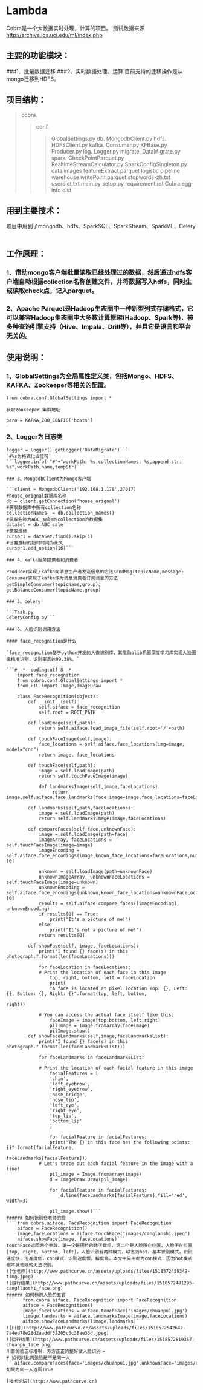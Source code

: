 # Lambda
Cobra是一个大数据实时处理，计算的项目。
测试数据来源 http://archive.ics.uci.edu/ml/index.php
## 主要的功能模块：
###1、批量数据迁移
###2、实时数据处理、运算
目前支持的迁移操作是从mongo迁移到HDFS。
   
## 项目结构：
>cobra.
>>conf.
>>>GlobalSettings.py
>>db.
>>>MongodbClient.py
>>hdfs.
>>>HDFSClient.py
>>kafka.
>>>Consumer.py
>>>KFBase.py
>>>Producer.py
>>log.
>>>Logger.py
>>migrate.
>>>DataMigrate.py
>spark.
>>>CheckPointParquet.py
>>>RealtimeStreamCalculator.py
>>>SparkConfigSingleton.py
>data
>>>images
>>>featureExtract.parquet
>>>logistic
>>>pipeline
>>>warehouse
>>>writePoint.parquet
>>>stopwords-zh.txt
>>>userdict.txt
>main.py
>setup.py
>requirement.rst
>Cobra.egg-info
>dist
    
## 用到主要技术：

项目中用到了mongodb、hdfs、SparkSQL、SparkStream、SparkML、Celery
    
## 工作原理：

### 1、借助mongo客户端批量读取已经处理过的数据，然后通过hdfs客户端自动根据collection名称创建文件，并将数据写入hdfs，同时生成读取check点，记入parquet。
    
### 2、Apache Parquet是Hadoop生态圈中一种新型列式存储格式，它可以兼容Hadoop生态圈中大多数计算框架(Hadoop、Spark等)，被多种查询引擎支持（Hive、Impala、Drill等），并且它是语言和平台无关的。
 
## 使用说明：
 
### 1、GlobalSettings为全局属性定义类，包括Mongo、HDFS、KAFKA、Zookeeper等相关的配置。

```from cobra.conf.GlobalSettings import *```

`获取zookeeper 集群地址`

```para = KAFKA_ZOO_CONFIG['hosts']```

    
### 2、Logger为日志类

```from cobra.log.Logger import Logger
logger = Logger().getLogger('DataMigrate')```
`#%s为格式化占位符`
```logger.info( "#"+"workPath: %s,collectionNames: %s,append str: %s",workPath,name,tempStr)```
    
### 3、MongodbClient为Mongo客户端
    
```client = MongodbClient('192.168.1.178',27017)
#house_orignal数据库名称
db = client.getConnection('house_orignal')
#获取数据库中所有collection名称
collectionNames  = db.collection_names()
#获取名称为ABC_sale的collection的数据集
dataSet = db.ABC_sale
#获取游标
cursor1 = dataSet.find().skip(1)
#设置游标的超时时间为永久
cursor1.add_option(16)```

### 4、kafka服务提供者和消费者

Producer实现了kafka向消息生产者发送信息的方法sendMsg(topicName,message)
Consumer实现了kafka作为消息消费者订阅消息的方法getSimpleConsumer(topicName,group)、getBalanceConsumer(topicName,group)
        
### 5、celery

```Task.py
CeleryConfig.py```

### 6、人脸识别调用方法

#### face_recognition是什么

`face_recognition基于python开发的人像识别库，其借助blib机器深度学习库实现人脸图像精准识别，识别率高达99.38%。`

```# -*- coding:utf-8 -*-
    import face_recognition
    from cobra.conf.GlobalSettings import *
    from PIL import Image,ImageDraw

    class FaceRecognition(object):
        def __init__(self):
            self.aiface = face_recognition
            self.root = ROOT_PATH

        def loadImage(self,path):
            return self.aiface.load_image_file(self.root+'/'+path)

        def touchFaceImage(self,image):
            face_locations = self.aiface.face_locations(img=image, model="cnn")
            return image, face_locations

        def touchFace(self,path):
            image = self.loadImage(path)
            return self.touchFaceImage(image)

            def landmarksImage(self,image,faceLocations):
                 return image,self.aiface.face_landmarks(face_image=image,face_locations=faceLocations)

        def landmarks(self,path,faceLocations):
            image = self.loadImage(path)
            return self.landmarksImage(image,faceLocations)

        def compareFaces(self,face,unknownFace):
            image = self.loadImage(path=face)
            imageArray, faceLocations = self.touchFaceImage(image=image)
            imageEncoding = self.aiface.face_encodings(image,known_face_locations=faceLocations,num_jitters=1)[0]

            unknown = self.loadImage(path=unknownFace)
            unknownImageArray, unknownFaceLocations = self.touchFaceImage(image=unknown)
            unknownEncoding = self.aiface.face_encodings(unknown,known_face_locations=unknownFaceLocations,num_jitters=1)[0]
            results = self.aiface.compare_faces([imageEncoding], unknownEncoding)
            if results[0] == True:
                print("It's a picture of me!")
            else:
                print("It's not a picture of me!")
            return results[0]

        def showFace(self, image, faceLocations):
            print("I found {} face(s) in this photograph.".format(len(faceLocations)))

            for faceLocation in faceLocations:
            # Print the location of each face in this image
                top, right, bottom, left = faceLocation
                print(
                "A face is located at pixel location Top: {}, Left: {}, Bottom: {}, Right: {}".format(top, left, bottom,
                                                                                                      right))

            # You can access the actual face itself like this:
                faceImage = image[top:bottom, left:right]
                pilImage = Image.fromarray(faceImage)
                pilImage.show()
        def showFaceLandmarks(self,image,faceLandmarksList):
            print("I found {} face(s) in this photograph.".format(len(faceLandmarksList)))

            for faceLandmarks in faceLandmarksList:

            # Print the location of each facial feature in this image
                facialFeatures = [
                'chin',
                'left_eyebrow',
                'right_eyebrow',
                'nose_bridge',
                'nose_tip',
                'left_eye',
                'right_eye',
                'top_lip',
                'bottom_lip'
                ]

                for facialFeature in facialFeatures:
                print("The {} in this face has the following points: {}".format(facialFeature,
                                                                                 faceLandmarks[facialFeature]))
            # Let's trace out each facial feature in the image with a line!
                pil_image = Image.fromarray(image)
                d = ImageDraw.Draw(pil_image)

                for facialFeature in facialFeatures:
                    d.line(faceLandmarks[facialFeature],fill='red', width=3)

                pil_image.show()```
###### 如何识别仓老师的脸
``` from cobra.aiface. FaceRecognition import FaceRecognition
    aiface = FaceRecognition()
    image,faceLocations = aiface.touchFace('images/canglaoshi.jpeg')
    aiface.showFace(image, faceLocations)```
touchFace返回两个参数，第一个是图片的数字数组，第二个是人脸所在位置，人脸所在位置[top, right, bottom, left]，人脸识别有两种模式，缺省为hot，基本识别模式，识别速度快，但准度低，cnn模式，识别速度慢，精度高，本文中采用都为cnn模式，因为hot模式根本就他娘的无法识别。
![仓老师](http://www.pathcurve.cn/assets/uploads/files/1518572459349-timg.jpeg)
![运行结果](http://www.pathcurve.cn/assets/uploads/files/1518572481295-cangllaoshi_face.png)
###### 如何标识人脸的五官
```   from cobra.aiface. FaceRecognition import FaceRecognition
      aiface = FaceRecognition()
      image,faceLocations = aiface.touchFace('images/chuanpu1.jpg')
      limage,landmarks = aiface.landmarksImage(image,faceLocations)
      aiface.showFaceLandmarks(limage,landmarks)```
![川普](http://www.pathcurve.cn/assets/uploads/files/1518572542642-7a4ed78e28d2aaddf32205c6c38ae33d.jpeg)
![运行结果](http://www.pathcurve.cn/assets/uploads/files/1518572819357-chuanpu_face.png)
川普的脸正标准啊，方方正正的整好做人脸识别～
# 如何对比两张脸是不是同一人
```aiface.compareFaces(face='images/chuanpu1.jpg',unknownFace='images/chuanpu2.jpg')```
如果为同一人返回True

[技术论坛](http://www.pathcurve.cn)


    
    
    
